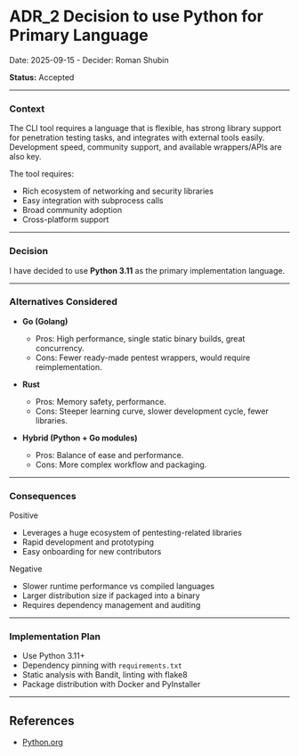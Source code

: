 # ADR_2 Decision to use Python for Primary Language
Date: 2025-09-15 - Decider: Roman Shubin

**Status:** Accepted

---

### Context
The CLI tool requires a language that is flexible, has strong library support for penetration testing tasks, and integrates with external tools easily. Development speed, community support, and available wrappers/APIs are also key.

The tool requires:
- Rich ecosystem of networking and security libraries
- Easy integration with subprocess calls
- Broad community adoption
- Cross-platform support

---

### Decision
I have decided to use **Python 3.11** as the primary implementation language.

---

### Alternatives Considered
- **Go (Golang)**  
    * Pros: High performance, single static binary builds, great concurrency.  
    * Cons: Fewer ready-made pentest wrappers, would require reimplementation.  

- **Rust**  
    * Pros: Memory safety, performance.  
    * Cons: Steeper learning curve, slower development cycle, fewer libraries.  

- **Hybrid (Python + Go modules)**  
    * Pros: Balance of ease and performance.  
    * Cons: More complex workflow and packaging.  

---

### Consequences
Positive
- Leverages a huge ecosystem of pentesting-related libraries  
- Rapid development and prototyping  
- Easy onboarding for new contributors  

Negative
- Slower runtime performance vs compiled languages  
- Larger distribution size if packaged into a binary  
- Requires dependency management and auditing  

---

### Implementation Plan
- Use Python 3.11+  
- Dependency pinning with `requirements.txt`  
- Static analysis with Bandit, linting with flake8  
- Package distribution with Docker and PyInstaller

---

## References
- [Python.org](https://www.python.org/)
